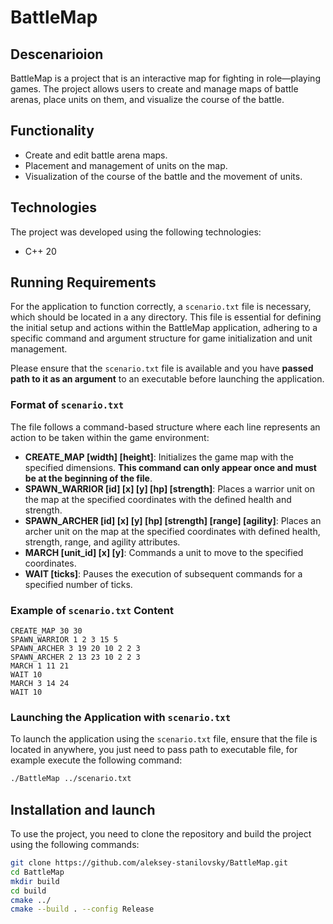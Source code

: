 # BattleMap

## Descenarioion
BattleMap is a project that is an interactive map for fighting in role—playing games. The project allows users to create and manage maps of battle arenas, place units on them, and visualize the course of the battle.

## Functionality
- Create and edit battle arena maps.
- Placement and management of units on the map.
- Visualization of the course of the battle and the movement of units.

## Technologies
The project was developed using the following technologies:
- C++ 20

## Running Requirements

For the application to function correctly, a `scenario.txt` file is necessary, which should be located in a any directory. This file is essential for defining the initial setup and actions within the BattleMap application, adhering to a specific command and argument structure for game initialization and unit management.

Please ensure that the `scenario.txt` file is available and you have **passed path to it as an argument** to an executable before launching the application.

### Format of `scenario.txt`

The file follows a command-based structure where each line represents an action to be taken within the game environment:

- **CREATE_MAP [width] [height]**: Initializes the game map with the specified dimensions. **This command can only appear once and must be at the beginning of the file**.
- **SPAWN_WARRIOR [id] [x] [y] [hp] [strength]**: Places a warrior unit on the map at the specified coordinates with the defined health and strength.
- **SPAWN_ARCHER [id] [x] [y] [hp] [strength] [range] [agility]**: Places an archer unit on the map at the specified coordinates with defined health, strength, range, and agility attributes.
- **MARCH [unit_id] [x] [y]**: Commands a unit to move to the specified coordinates.
- **WAIT [ticks]**: Pauses the execution of subsequent commands for a specified number of ticks.

### Example of `scenario.txt` Content

```plaintext
CREATE_MAP 30 30
SPAWN_WARRIOR 1 2 3 15 5
SPAWN_ARCHER 3 19 20 10 2 2 3
SPAWN_ARCHER 2 13 23 10 2 2 3
MARCH 1 11 21
WAIT 10
MARCH 3 14 24
WAIT 10
```

### Launching the Application with `scenario.txt`

To launch the application using the `scenario.txt` file, ensure that the file is located in anywhere, you just need to pass path to executable file, for example execute the following command:

```bash
./BattleMap ../scenario.txt
```

## Installation and launch
To use the project, you need to clone the repository and build the project using the following commands:

```bash
git clone https://github.com/aleksey-stanilovsky/BattleMap.git
cd BattleMap
mkdir build
cd build
cmake ../
cmake --build . --config Release
```
